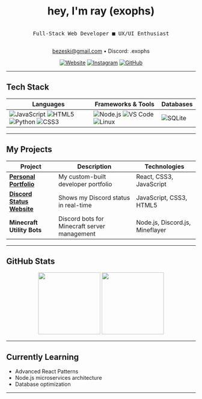 <div align="center">
  
# hey, I'm ray (exophs)

<kbd>
    <br>
    &nbsp; &nbsp; &nbsp; &nbsp; Full-Stack Web Developer ■ UX/UI Enthusiast &nbsp; &nbsp;  &nbsp; &nbsp;
    <br> <br>
</kbd>

 bezeski@gmail.com •  Discord: .exophs

[![Website](https://img.shields.io/badge/-🌐_Portfolio-000000?style=for-the-badge)](https://exophs.vercel.app/)
[![Instagram](https://img.shields.io/badge/-📷_Instagram-E4405F?style=for-the-badge&logo=instagram&logoColor=white)](https://instagram.com/exophorism)
[![GitHub](https://img.shields.io/badge/-💻_GitHub-181717?style=for-the-badge&logo=github&logoColor=white)](https://github.com/exophs)

</div>

---

## Tech Stack

<div align="center">

| **Languages**               | **Frameworks & Tools**       | **Databases**            |
|-----------------------------|------------------------------|--------------------------|
| ![JavaScript](https://img.shields.io/badge/JavaScript-F7DF1E?style=for-the-badge&logo=javascript&logoColor=black) ![HTML5](https://img.shields.io/badge/HTML5-E34F26?style=for-the-badge&logo=html5&logoColor=white) ![Python](https://img.shields.io/badge/Python-3776AB?style=for-the-badge&logo=python&logoColor=white) ![CSS3](https://img.shields.io/badge/CSS3-1572B6?style=for-the-badge&logo=css3&logoColor=white) | ![Node.js](https://img.shields.io/badge/Node.js-339933?style=for-the-badge&logo=nodedotjs&logoColor=white) ![VS Code](https://img.shields.io/badge/VS_Code-007ACC?style=for-the-badge&logo=visual-studio-code&logoColor=white) ![Linux](https://img.shields.io/badge/Linux-FCC624?style=for-the-badge&logo=linux&logoColor=black) | ![SQLite](https://img.shields.io/badge/SQLite-003B57?style=for-the-badge&logo=sqlite&logoColor=white) |

</div>

---

## My Projects

<div align="center">

| Project | Description | Technologies |
|---------|-------------|--------------|
| **[Personal Portfolio](https://exophs.vercel.app/)** | My custom-built developer portfolio | React, CSS3, JavaScript |
| **[Discord Status Website](https://stellar-status.vercel.app/)** | Shows my Discord status in real-time | JavaScript, CSS3, HTML5 |
| **Minecraft Utility Bots** | Discord bots for Minecraft server management | Node.js, Discord.js, Mineflayer |

</div>

---

## GitHub Stats

<div align="center">
  
<img height="165" src="https://github-readme-stats.vercel.app/api?username=exophs&show_icons=true&theme=radical&include_all_commits=true&count_private=true&line_height=24">
<img height="165" src="https://github-readme-stats.vercel.app/api/top-langs/?username=exophs&layout=compact&theme=radical&hide=procfile&langs_count=6">

</div>

---

## Currently Learning

- Advanced React Patterns
- Node.js microservices architecture
- Database optimization

---
